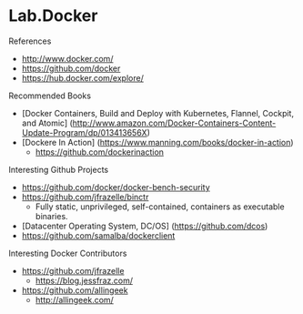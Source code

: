 # Lab.Docker

References
* http://www.docker.com/ 
* https://github.com/docker 
* https://hub.docker.com/explore/

Recommended Books
* [Docker Containers, Build and Deploy with Kubernetes, Flannel, Cockpit, and Atomic] (http://www.amazon.com/Docker-Containers-Content-Update-Program/dp/013413656X)
* [Dockere In Action] (https://www.manning.com/books/docker-in-action) 
	* https://github.com/dockerinaction 

Interesting Github Projects
* https://github.com/docker/docker-bench-security 
* https://github.com/jfrazelle/binctr
	* Fully static, unprivileged, self-contained, containers as executable binaries.
* [Datacenter Operating System, DC/OS] (https://github.com/dcos)
* https://github.com/samalba/dockerclient 


Interesting Docker Contributors
* https://github.com/jfrazelle
	* https://blog.jessfraz.com/
* https://github.com/allingeek
	* http://allingeek.com/
